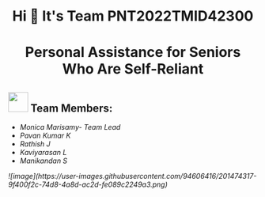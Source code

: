 <h1 align="center">Hi 👋  It's Team  PNT2022TMID42300</h1>


<h1 align="center">Personal Assistance for Seniors Who Are Self-Reliant</h1>

<h2><img src="https://raw.githubusercontent.com/Tarikul-Islam-Anik/Animated-Fluent-Emojis/master/Emojis/People%20with%20professions/Man%20Technologist%20Light%20Skin%20Tone.png" width="40px"> Team Members: </h2> 
<ul><i>
  <li> Monica Marisamy- Team Lead </li>
  <li> Pavan Kumar K </li>
  <li> Rathish J </li>
  <li> Kaviyarasan L </li>
  <li> Manikandan S </li>
  </ul>![image](https://user-images.githubusercontent.com/94606416/201474317-9f400f2c-74d8-4a8d-ac2d-fe089c2249a3.png)

